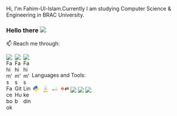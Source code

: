 Hi, I'm Fahim-Ul-Islam.Currently I am studying Computer Science & Engineering in BRAC University. 

### Hello there    <img src="https://media.giphy.com/media/hvRJCLFzcasrR4ia7z/giphy.gif" width="25px">


📫 Reach me through: 
<br/>

<a href="https://www.facebook.com/tantrik.fahim/">
  <img align="left" alt="Fahim's Facebook" width="23px" src="https://raw.githubusercontent.com/peterthehan/peterthehan/master/assets/facebook.svg" />
</a>
<a href="https://github.com/Fahim-ok">
  <img align="left" alt="Fahim's GitHub" width="23px" src="https://raw.githubusercontent.com/peterthehan/peterthehan/master/assets/github.svg" />
</a>
<a href="www.linkedin.com/in/fahim-ul-islam-99707b214">
  <img align="left" alt="Fahim's Linkedin" width="23px" src="https://raw.githubusercontent.com/peterthehan/peterthehan/master/assets/linkedin.svg" />
</a>

<br/>
<br/>

Languages and Tools:
<br/>
<br/>
<code><img height="22" src="https://raw.githubusercontent.com/github/explore/80688e429a7d4ef2fca1e82350fe8e3517d3494d/topics/python/python.png"></code>
<code><img height="22" src="https://raw.githubusercontent.com/github/explore/80688e429a7d4ef2fca1e82350fe8e3517d3494d/topics/java/java.png"></code>
<code><img height="22" src="https://raw.githubusercontent.com/github/explore/80688e429a7d4ef2fca1e82350fe8e3517d3494d/topics/mysql/mysql.png"></code>
<code><img height="22" src="https://raw.githubusercontent.com/github/explore/80688e429a7d4ef2fca1e82350fe8e3517d3494d/topics/git/git.png"></code>
<code><img height="22" src="https://upload.wikimedia.org/wikipedia/commons/9/9a/Visual_Studio_Code_1.35_icon.svg"></code>
<code><img height="22" src="https://upload.wikimedia.org/wikipedia/commons/3/38/Jupyter_logo.svg"></code>
<code><img height="22" src="https://upload.wikimedia.org/wikipedia/commons/1/19/Unity_Technologies_logo.svg"></code>
